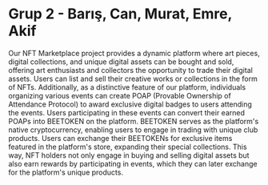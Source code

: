 # Grup 2 - Barış, Can, Murat, Emre, Akif

Our NFT Marketplace project provides a dynamic platform where art pieces, digital collections, and unique digital assets can be bought and sold, offering art enthusiasts and collectors the opportunity to trade their digital assets. Users can list and sell their creative works or collections in the form of NFTs. Additionally, as a distinctive feature of our platform, individuals organizing various events can create POAP (Provable Ownership of Attendance Protocol) to award exclusive digital badges to users attending the events.
Users participating in these events can convert their earned POAPs into BEETOKEN on the platform. BEETOKEN serves as the platform's native cryptocurrency, enabling users to engage in trading with unique club products. Users can exchange their BEETOKENs for exclusive items featured in the platform's store, expanding their special collections. This way, NFT holders not only engage in buying and selling digital assets but also earn rewards by participating in events, which they can later exchange for the platform's unique products.